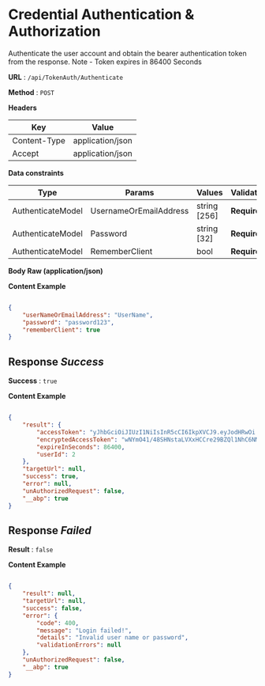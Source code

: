 
# Credential Authentication & Authorization

Authenticate the user account and obtain the bearer authentication token from the response.
Note - Token expires in 86400 Seconds

**URL** : `/api/TokenAuth/Authenticate`

**Method** : `POST`

**Headers**

| Key | Value |
|--------------|--------------|
| Content-Type | application/json  |
| Accept | application/json |


**Data constraints**

| Type| Params| Values| Validation |
|--------------|---------- |-------------- |------------ |
|AuthenticateModel|UsernameOrEmailAddress|string [256]|**Required**|
|AuthenticateModel|Password|string [32]|**Required**|
|AuthenticateModel|RememberClient|bool|**Required**|


**Body Raw (application/json)**

**Content Example**

```json

{
    "userNameOrEmailAddress": "UserName",
    "password": "password123",
    "rememberClient": true
}

```

## Response *Success* 
**Success** : `true`

**Content Example**

```json

{
    "result": {
        "accessToken": "yJhbGciOiJIUzI1NiIsInR5cCI6IkpXVCJ9.eyJodHRwOi...",
        "encryptedAccessToken": "wNYmO41/48SHNstaLVXxHCCre29BZQl1NhC6NM3==...",
        "expireInSeconds": 86400,
        "userId": 2
    },
    "targetUrl": null,
    "success": true,
    "error": null,
    "unAuthorizedRequest": false,
    "__abp": true
}

```


## Response *Failed*
**Result** : `false`

**Content Example**

```json

{
    "result": null,
    "targetUrl": null,
    "success": false,
    "error": {
        "code": 400,
        "message": "Login failed!",
        "details": "Invalid user name or password",
        "validationErrors": null
    },
    "unAuthorizedRequest": false,
    "__abp": true
}

```

